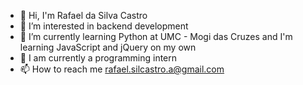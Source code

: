 - 👋 Hi, I'm Rafael da Silva Castro
- 👀 I’m interested in backend development
- 🌱 I’m currently learning  Python at UMC - Mogi das Cruzes and I'm learning JavaScript and jQuery on my own
- 💞️ I am currently a programming intern
- 📫 How to reach me rafael.silcastro.a@gmail.com

<!---
RafaelSilvaCastro/RafaelSilvaCastro is a ✨ special ✨ repository because its `README.md` (this file) appears on your GitHub profile.
You can click the Preview link to take a look at your changes.
--->
